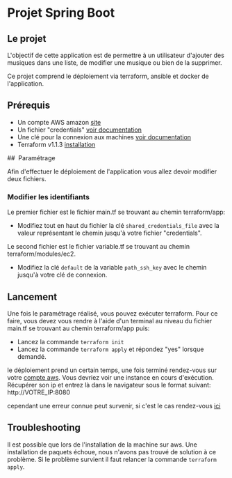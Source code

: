 # Projet Spring Boot

## Le projet

L'objectif de cette application est de permettre à un utilisateur d'ajouter des musiques dans une liste, de modifier une musique ou bien de la supprimer.

Ce projet comprend le déploiement via terraform, ansible et docker de l'application. 

## Prérequis

* Un compte AWS amazon [site](https://aws.amazon.com/fr/console/)
* Un fichier "credentials" [voir documentation](https://docs.aws.amazon.com/fr_fr/toolkit-for-vscode/latest/userguide/obtain-credentials.html)
* Une clé pour la connexion aux machines [voir documentation](https://docs.aws.amazon.com/fr_fr/AWSEC2/latest/UserGuide/ec2-key-pairs.html)
* Terraform v1.1.3 [installation](https://learn.hashicorp.com/tutorials/terraform/install-cli)

##  Paramétrage

Afin d'effectuer le déploiement de l'application vous allez devoir modifier deux fichiers. 

### Modifier les identifiants

Le premier fichier est le fichier main.tf se trouvant au chemin terraform/app:

- Modifiez tout en haut du fichier la clé `shared_credentials_file` avec la valeur représentant le chemin jusqu'à votre fichier "credentials".

Le second fichier est le fichier variable.tf se trouvant au chemin terraform/modules/ec2.

- Modifiez la clé `default` de la variable `path_ssh_key` avec le chemin jusqu'à votre clé de connexion.

## Lancement

Une fois le paramétrage réalisé, vous pouvez exécuter terraform. Pour ce faire, vous devez vous rendre à l'aide d'un terminal au niveau du fichier main.tf se trouvant au chemin terraform/app puis:

- Lancez la commande `terraform init`
- Lancez la commande `terraform apply` et répondez "yes" lorsque demandé.

le déploiement prend un certain temps, une fois terminé rendez-vous sur votre [compte aws](https://console.aws.amazon.com/ec2). Vous devriez voir une instance en cours d'exécution. Récupérer son ip et entrez là dans le navigateur sous le format suivant: http://VOTRE_IP:8080

cependant une erreur connue peut survenir, si c'est le cas rendez-vous [ici](#troubleshooting) 

<div id='troubleshooting'/>

## Troubleshooting

Il est possible que lors de l'installation de la machine sur aws. Une installation de paquets échoue, nous n'avons pas trouvé de solution à ce problème. Si le problème survient il faut relancer la commande `terraform apply`.